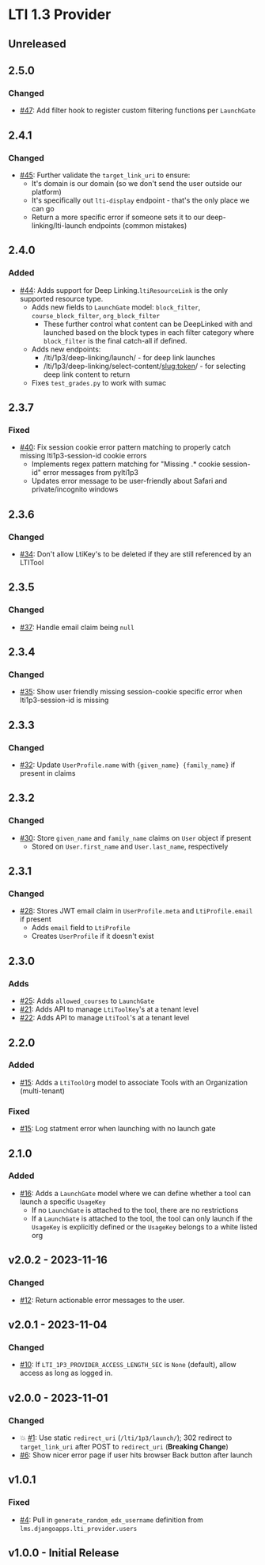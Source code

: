 # LTI 1.3 Provider

## Unreleased

## 2.5.0
### Changed
- [#47](https://github.com/iblai/ibl-edx-lti-1p3-provider-app/issues/46): Add filter hook to register custom filtering functions per `LaunchGate` 

## 2.4.1
### Changed
- [#45](https://github.com/iblai/ibl-edx-lti-1p3-provider-app/issues/45): Further validate the `target_link_uri` to ensure:
  - It's domain is our domain (so we don't send the user outside our platform)
  - It's specifically out `lti-display` endpoint - that's the only place we can go
  - Return a more specific error if someone sets it to our deep-linking/lti-launch endpoints (common mistakes)

## 2.4.0
### Added
- [#44](https://github.com/iblai/ibl-edx-lti-1p3-provider-app/issues/44): Adds support for Deep Linking.`ltiResourceLink` is the only supported resource type.
  - Adds new fields to `LaunchGate` model: `block_filter`, `course_block_filter`, `org_block_filter`
    - These further control what content can be DeepLinked with and launched based on the block types in each filter category where `block_filter` is the final catch-all if defined.
  - Adds new endpoints:
    - /lti/1p3/deep-linking/launch/ - for deep link launches
    - /lti/1p3/deep-linking/select-content/<slug:token>/ - for selecting deep link content to return
  - Fixes `test_grades.py` to work with sumac

## 2.3.7
### Fixed
- [#40](https://github.com/iblai/ibl-edx-lti-1p3-provider-app/issues/40): Fix session cookie error pattern matching to properly catch missing lti1p3-session-id cookie errors
    - Implements regex pattern matching for "Missing .* cookie session-id" error messages from pylti1p3
    - Updates error message to be user-friendly about Safari and private/incognito windows

## 2.3.6
### Changed
- [#34](https://github.com/ibleducation/ibl-edx-lti-1p3-provider-app/issues/34): Don't allow LtiKey's to be deleted if they are still referenced by an LTITool

## 2.3.5
### Changed
- [#37](https://github.com/ibleducation/ibl-edx-lti-1p3-provider-app/issues/37): Handle email claim being `null`

## 2.3.4
### Changed
- [#35](https://github.com/ibleducation/ibl-edx-lti-1p3-provider-app/issues/35): Show user friendly missing session-cookie specific error when lti1p3-session-id is missing

## 2.3.3
### Changed
- [#32](https://github.com/ibleducation/ibl-edx-lti-1p3-provider-app/issues/32): Update `UserProfile.name` with `{given_name} {family_name}` if present in claims

## 2.3.2
### Changed
- [#30](https://github.com/ibleducation/ibl-edx-lti-1p3-provider-app/issues/30): Store `given_name` and `family_name` claims on `User` object if present
    - Stored on `User.first_name` and `User.last_name`, respectively

## 2.3.1
### Changed
- [#28](https://github.com/ibleducation/ibl-edx-lti-1p3-provider-app/issues/28): Stores JWT email claim in `UserProfile.meta` and `LtiProfile.email` if present
    - Adds `email` field to `LtiProfile`
    - Creates `UserProfile` if it doesn't exist

## 2.3.0
### Adds
- [#25](https://github.com/ibleducation/ibl-edx-lti-1p3-provider-app/issues/25): Adds `allowed_courses` to `LaunchGate`
- [#21](https://github.com/ibleducation/ibl-edx-lti-1p3-provider-app/issues/21): Adds API to manage `LtiToolKey`'s at a tenant level
- [#22](https://github.com/ibleducation/ibl-edx-lti-1p3-provider-app/issues/22): Adds API to manage `LtiTool`'s at a tenant level

## 2.2.0
### Added
- [#15](https://github.com/ibleducation/ibl-edx-lti-1p3-provider-app/issues/15): Adds a `LtiToolOrg` model to associate Tools with an Organization (multi-tenant)

### Fixed
- [#15](https://github.com/ibleducation/ibl-edx-lti-1p3-provider-app/issues/15): Log statment error when launching with no launch gate


## 2.1.0
### Added
- [#16](https://github.com/ibleducation/ibl-edx-lti-1p3-provider-app/issues/16): Adds a `LaunchGate` model where we can define whether a tool can launch a specific `UsageKey`
    - If no `LaunchGate` is attached to the tool, there are no restrictions
    - If a `LaunchGate` is attached to the tool, the tool can only launch if the `UsageKey` is explicitly defined or the `UsageKey` belongs to a white listed org

## v2.0.2 - 2023-11-16
### Changed
- [#12](https://github.com/ibleducation/ibl-edx-lti-1p3-provider-app/issues/12): Return actionable error messages to the user.

## v2.0.1 - 2023-11-04
### Changed
- [#10](https://github.com/ibleducation/ibl-edx-lti-1p3-provider-app/issues/10): If `LTI_1P3_PROVIDER_ACCESS_LENGTH_SEC` is `None` (default), allow access as long as logged in.

## v2.0.0 - 2023-11-01
### Changed
- 💥 [#1](https://github.com/ibleducation/ibl-edx-lti-1p3-provider-app/issues/1): Use static `redirect_uri` (`/lti/1p3/launch/`); 302 redirect to `target_link_uri` after POST to `redirect_uri` (**Breaking Change**)
- [#6](https://github.com/ibleducation/ibl-edx-lti-1p3-provider-app/issues/6): Show nicer error page if user hits browser Back button after launch

## v1.0.1
### Fixed
- [#4](https://github.com/ibleducation/ibl-edx-lti-1p3-provider-app/issues/4): Pull in `generate_random_edx_username` definition from `lms.djangoapps.lti_provider.users`

## v1.0.0 - Initial Release

